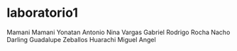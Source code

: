 # laboratorio1
Mamani Mamani Yonatan Antonio
Nina Vargas Gabriel Rodrigo
Rocha Nacho Darling Guadalupe
Zeballos Huarachi Miguel Angel

